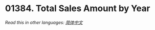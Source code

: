 # 01384. Total Sales Amount by Year

  _Read this in other languages:_
    [_简体中文_](README.zh-CN.md)

